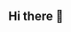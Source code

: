 ## Hi there 👋

<!--
#Hey, I'm [Chuka Felix Ifeacho] 👋

I'm a junior Software Engineer transitioning from Technical Product Management, passionate about building tech solutions for food systems, climate change, and exploring blockchain technology. Currently sharpening my skills with ALX Africa.

#🌱 My Journey
From defining product roadmaps as a Technical Product Manager, I’ve pivoted to Software Engineering to create solutions hands-on. I’m learning to code with ALX, blending my strategic mindset with technical skills to build impactful applications.

#🚀 Mission
I aim to develop software that transforms food systems and combats climate change, while leveraging blockchain for transparency and efficiency. My focus includes:

* Optimizing agriculture with data-driven tools.
* Supporting sustainable practices.
* Exploring blockchain for secure, transparent supply chains.


🛠️ #What I'm Working On*

* Building basic apps for food supply chain transparency.
* Studying blockchain applications for sustainability.
* Contributing to beginner-friendly open-source projects.


🧰 *Tech Stack*

* Languages: Python, JavaScript, Bash Scripting
* Tools: React, Git, Django, Next.js, Node.js
* Learning: Blockchain, APIs, databases
* Domains: Food systems, climate solutions, blockchain


📫 *Connect with Me*
* Eager to learn and collaborate on sustainable tech projects. Let’s connect!

  * Email: [ifeachochukafelix@gmail.com]
  * LinkedIn: [https://www.linkedin.com/in/ifeachochukafelix/\]
  * GitHub: [https://github.com/Cudderfelix\]


“Coding for a sustainable future, one code block at a time.”
- ⚡ Fun fact: ...
-->
